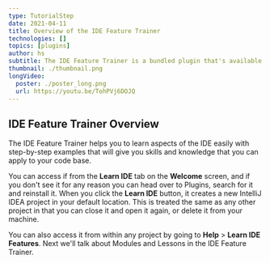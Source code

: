 ```yaml
---
type: TutorialStep
date: 2021-04-11
title: Overview of the IDE Feature Trainer
technologies: []
topics: [plugins]
author: hs
subtitle: The IDE Feature Trainer is a bundled plugin that's available within IntelliJ IDEA and other IDEs including PyCharm, RubyMine, AppCode, and GoLand.
thumbnail: ./thumbnail.png
longVideo:
  poster: ./poster_long.png
  url: https://youtu.be/TohPVj6DOJQ
---
```


## IDE Feature Trainer Overview

The IDE Feature Trainer helps you to learn aspects of the IDE easily with step-by-step examples that will give you skills and knowledge that you can apply to your code base. 

You can access if from the **Learn IDE** tab on the **Welcome** screen, and if you don't see it for any reason you can head over to Plugins, search for it and reinstall it. When you click the **Learn IDE** button, it creates a new IntelliJ IDEA project in your default location. This is treated the same as any other project in that you can close it and open it again, or delete it from your machine.

You can also access it from within any project by going to **Help** > **Learn IDE Features**. Next we'll talk about Modules and Lessons in the IDE Feature Trainer. 
